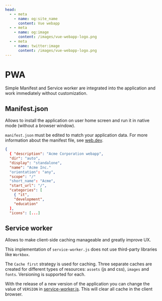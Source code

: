 ```yaml
---
head:
  - - meta
    - name: og:site_name
      content: Vue webapp
  - - meta
    - name: og:image
      content: /images/vue-webapp-logo.png
  - - meta
    - name: twitter:image
      content: /images/vue-webapp-logo.png
---
```


# PWA

Simple Manifest and Service worker are integrated into the application and work immediately without customization.

## Manifest.json

Allows to install the application on user home screen and run it in native mode (without a browser window).

`manifest.json` must be edited to match your application data. For more information about the manifest file, see [web.dev](https://web.dev/learn/pwa/web-app-manifest).

```json
{
  { "description": "Acme Corporation webapp",
  "dir": "auto",
  "display": "standalone",
  "name": "Acme Inc."
  "orientation": "any",
  "scope": "/"
  "short_name": "Acme",
  "start_url": "/",
  "categories": [
    { "it",
    "development",
    "education"
  ],
  "icons": [...]
```

## Service worker

Allows to make client-side caching manageable and greatly improve UX.

This implementation of `service-worker.js` does not use third-party libraries like `Workbox`.

The `Cache first` strategy is used for caching. Three separate caches are created for different types of resources: `assets` (js and css), `images` and `fonts`. Versioning is supported for each.

With the release of a new version of the application you can change the value of `VERSION` in [service-worker.js](https://github.com/vuesence/create-vue-webapp/blob/main/src/template/public/service-worker.js). This will clear all cache in the client browser.
